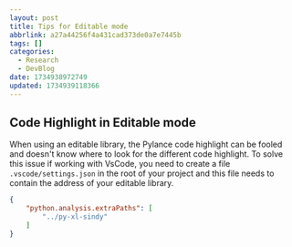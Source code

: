 ```yaml
---
layout: post
title: Tips for Editable mode
abbrlink: a27a44256f4a431cad373de0a7e7445b
tags: []
categories:
  - Research
  - DevBlog
date: 1734938972749
updated: 1734939118366
---
```


## Code Highlight in Editable mode

When using an editable library, the Pylance code highlight can be fooled and doesn't know where to look for the different code highlight. To solve this issue if working with VsCode, you need to create a file  `.vscode/settings.json` in the root of your project and this file needs to contain the address of your editable library.

```json
{
    "python.analysis.extraPaths": [
        "../py-xl-sindy"
    ]
}

```
